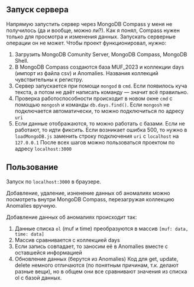 ## Запуск сервера
Напрямую запустить сервер через MongoDB Compass у меня не получилось (да и вообще, можно ли?). Как я понял, Compass нужен только для просмотра и изменения данных. Запускать серверные операции он не может.
Чтобы проект функционировал, нужно:
1. Загрузить MongoDB Comunity Server, MongoDB Compass, MongoDB Shell.
2. В MongoDB Compass создаются база MUF_2023 и коллекции days (импорт из файла csv) и Anomalies. Названия коллекций чувствительны к регистру.
3. Сервер запускается при помощи `mongod` в `cmd`. Если появилось куча текста, а потом не даёт написать команду — значит всё правильно.
4. Проверка работоспособности происходит в новом окне `cmd` с помощью `mongosh` и команды `db.days.find()`. Если `mongosh` не подключается автоматически, то можно подключиться по адресу `uri`
5. Если данные отображаются, то можно работать с базами. Если не работают, то идти фиксить. Если возникает ошибка 500, то нужно в `loadMongoDB.js` заменить строку подключения `uri` с `localhost` на `127.0.0.1`
После всех шагов можно пользоваться проектом по адресу `localhost:3000`

## Пользование
Запуск по `localhost:3000` в браузере.

Добавление, удаление, изненение данных об аномалиях можно посмотреть внутри MongoDB Compass, перезагружая коллекцию Anomalies вручную.

Добавление данных об аномалиях происходит так:
1. Данные списка `ol` (muf и time) преобразуются в массив `[muf: data, time: data]`
2. Массив сравнивается с коллекцией days
3. Если запись совпадает, то заносим её в Anomalies вместе с оставшейся информацией
4. Обновление данных (берутся из Anomalies)
Код для get, update, delete немного отличаются (по понятным причинам, т.к. делают разные вещи), но в общем они все сравнивают значения из списка ol с базой данных.
